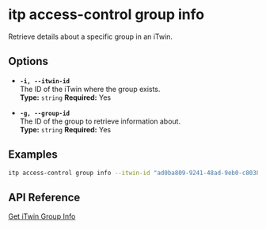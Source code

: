 # itp access-control group info

Retrieve details about a specific group in an iTwin.

## Options

- **`-i, --itwin-id`**  
  The ID of the iTwin where the group exists.  
  **Type:** `string` **Required:** Yes

- **`-g, --group-id`**  
  The ID of the group to retrieve information about.  
  **Type:** `string` **Required:** Yes

## Examples

```bash
itp access-control group info --itwin-id "ad0ba809-9241-48ad-9eb0-c8038c1a1d51" --group-id "bf4d8b36-25d7-4b72-b38b-12c1f0325f42"
```

## API Reference

[Get iTwin Group Info](https://developer.bentley.com/apis/access-control-v2/operations/get-itwin-group/)
